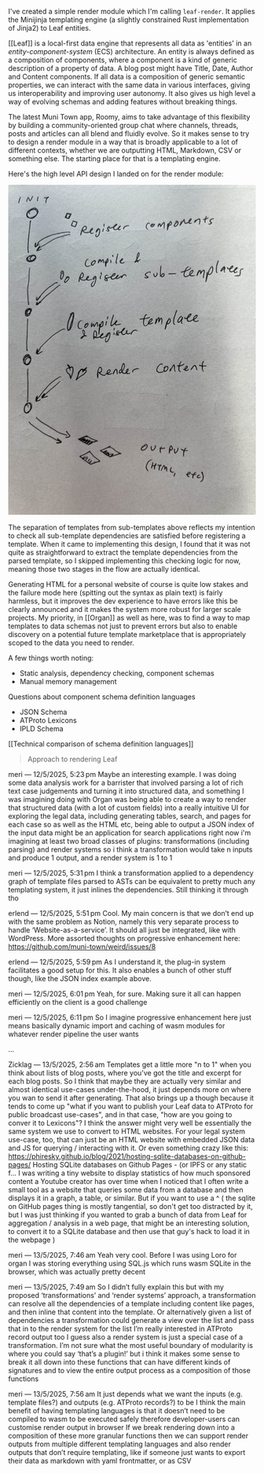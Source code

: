 I've created a simple render module which I'm calling `leaf-render`. It applies the Minijinja templating engine (a slightly constrained Rust implementation of Jinja2) to Leaf entities. 

[[Leaf]] is a local-first data engine that represents all data as 'entities' in an *entity-component-system* (ECS) architecture. An entity is always defined as a composition of components, where a component is a kind of generic description of a property of data. A blog post might have Title, Date, Author and Content components. If all data is a composition of generic semantic properties, we can interact with the same data in various interfaces, giving us interoperability and improving user autonomy. It also gives us high level a way of evolving schemas and adding features without breaking things. 

The latest Muni Town app, Roomy, aims to take advantage of this flexibility by building a community-oriented group chat where channels, threads, posts and articles can all blend and fluidly evolve. So it makes sense to try to design a render module in a way that is broadly applicable to a lot of different contexts, whether we are outputting HTML, Markdown, CSV or something else. The starting place for that is a templating engine.

Here's the high level API design I landed on for the render module:

![](../public/208ad7349061386a253a7a267f717364.jpg)

The separation of templates from sub-templates above reflects my intention to check all sub-template dependencies are satisfied before registering a template. When it came to implementing this design, I found that it was not quite as straightforward to extract the template dependencies from the parsed template, so I skipped implementing this checking logic for now, meaning those two stages in the flow are actually identical. 

Generating HTML for a personal website of course is quite low stakes and the failure mode here (spitting out the syntax as plain text) is fairly harmless, but it improves the dev experience to have errors like this be clearly announced and it makes the system more robust for larger scale projects. My priority, in [[Organ]] as well as here, was to find a way to map templates to data schemas not just to prevent errors but also to enable discovery on a potential future template marketplace that is appropriately scoped to the data you need to render.


A few things worth noting:
- Static analysis, dependency checking, component schemas
- Manual memory management

Questions about component schema definition languages

- JSON Schema
- ATProto Lexicons
- IPLD Schema

[[Technical comparison of schema definition languages]]


> Approach to rendering Leaf

meri — 12/5/2025, 5:23 pm
Maybe an interesting example. I was doing some data analysis work for a barrister that involved parsing a lot of rich text case judgements and turning it into structured data, and something I was imagining doing with Organ was being able to create a way to render that structured data (with a lot of custom fields) into a really intuitive UI for exploring the legal data, including generating tables, search, and pages for each case
so as well as the HTML etc, being able to output a JSON index of the input data might be an application
for search applications
right now i'm imagining at least two broad classes of plugins: transformations (including parsing) and render systems
so i think a transformation would take n inputs and produce 1 output, and a render system is 1 to 1

meri — 12/5/2025, 5:31 pm
I think a transformation applied to a dependency graph of template files parsed to ASTs can be equivalent to pretty much any templating system, it just inlines the dependencies. Still thinking it through tho

erlend — 12/5/2025, 5:51 pm
Cool. My main concern is that we don’t end up with the same problem as Notion, namely this very separate process to handle ‘Website-as-a-service’. It should all just be integrated, like with WordPress.
More assorted thoughts on progressive enhancement here: https://github.com/muni-town/weird/issues/8

erlend — 12/5/2025, 5:59 pm
As I understand it, the plug-in system facilitates a good setup for this. It also enables a bunch of other stuff though, like the JSON index example above.

meri — 12/5/2025, 6:01 pm
Yeah, for sure. Making sure it all can happen efficiently on the client is a good challenge

meri — 12/5/2025, 6:11 pm
So I imagine progressive enhancement here just means basically dynamic import and caching of wasm modules for whatever render pipeline the user wants

...

Zicklag — 13/5/2025, 2:56 am
Templates get a little more "n to 1" when you think about lists of blog posts, where you've got the title and excerpt for each blog posts.
So I think that maybe they are actually very similar and almost identical use-cases under-the-hood, it just depends more on where you wan to send it after generating.
That also brings up a though because it tends to come up "what if you want to publish your Leaf data to ATProto for public broadcast use-cases", and in that case, "how are you going to conver it to Lexicons"?
I think the answer might very well be essentially the same system we use to convert to HTML websites.
For your legal system use-case, too, that can just be an HTML website with embedded JSON data and JS for querying / interacting with it. Or even something crazy like this: https://phiresky.github.io/blog/2021/hosting-sqlite-databases-on-github-pages/
Hosting SQLite databases on Github Pages - (or IPFS or any static f...
I was writing a tiny website to display statistics of how much sponsored content a Youtube creator has over time when I noticed that I often write a small tool as a website that queries some data from a database and then displays it in a graph, a table, or similar. But if you want to use a
^ ( the sqlite on GitHub pages thing is mostly tangential, so don't get too distracted by it, but I was just thinking if you wanted to grab a bunch of data from Leaf for aggregation / analysis in a web page, that might be an interesting solution, to convert it to a SQLite database and then use that guy's hack to load it in the webpage )

meri — 13/5/2025, 7:46 am
Yeah very cool. Before I was using Loro for organ I was storing everything using SQL.js which runs wasm SQLite in the  browser, which was actually pretty decent

meri — 13/5/2025, 7:49 am
So I didn’t fully explain this but with my proposed ‘transformations’ and ‘render systems’ approach, a transformation can resolve all the dependencies of a template including content like pages, and then inline that content into the template. Or alternatively given a list of dependencies a transformation could generate a view over the list and pass that in to the render system for the list
I’m really interested in ATProto record output too
I guess also a render system is just a special case of a transformation. I’m not sure what the most useful boundary of modularity is where you could say ‘that’s a plugin!’ but i think it makes some sense to break it all down into these functions that can have different kinds of signatures and to view the entire output process as a composition of those functions

meri — 13/5/2025, 7:56 am
It just depends what we want the inputs (e.g. template files?) and outputs (e.g. ATProto records?) to be
I think the main benefit of having templating languages is that it doesn’t need to be compiled to wasm to be executed safely
therefore developer-users can customise render output in browser
If we break rendering down into a composition of these more granular functions then we can support render outputs from multiple different templating languages and also render outputs that don’t require templating, like if someone just wants to export their data as markdown with yaml frontmatter, or as CSV